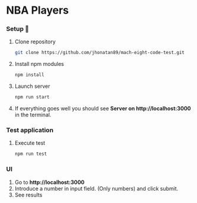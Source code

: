 # NBA Players

### Setup 🔧

1. Clone repository

   ```bash
   git clone https://github.com/jhonatan89/mach-eight-code-test.git
   ```

2. Install npm modules
   ```bash
   npm install
   ```
3. Launch server
   ```bash
   npm run start
   ```
4. If everything goes well you should see **Server on http://localhost:3000** in the terminal.

### Test application

1. Execute test
   ```bash
   npm run test
   ```

### UI

1. Go to **http://localhost:3000**
2. Introduce a number in input field. (Only numbers) and click submit.
3. See results
